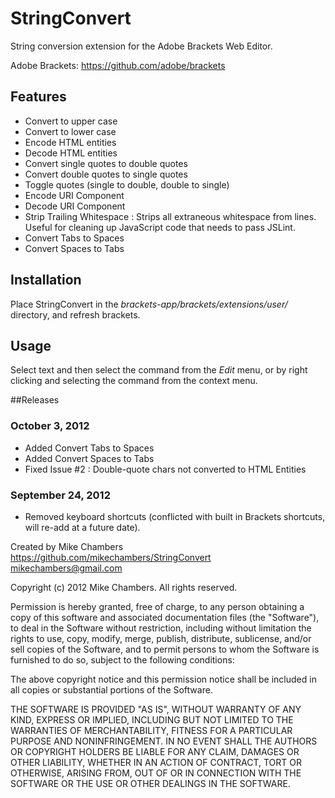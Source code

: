 StringConvert
=============

String conversion extension for the Adobe Brackets Web Editor.

Adobe Brackets:
https://github.com/adobe/brackets

## Features
* Convert to upper case
* Convert to lower case
* Encode HTML entities
* Decode HTML entities
* Convert single quotes to double quotes
* Convert double quotes to single quotes
* Toggle quotes (single to double, double to single)
* Encode URI Component
* Decode URI Component
* Strip Trailing Whitespace : Strips all extraneous whitespace from lines. Useful for cleaning up JavaScript code that needs to pass JSLint.
* Convert Tabs to Spaces
* Convert Spaces to Tabs

## Installation

Place StringConvert in the _brackets-app/brackets/extensions/user/_ directory, and refresh brackets.

## Usage

Select text and then select the command from the _Edit_ menu, or by right clicking and selecting the command from the context menu.

##Releases

### October 3, 2012
 * Added Convert Tabs to Spaces
 * Added Convert Spaces to Tabs
 * Fixed Issue #2 : Double-quote chars not converted to HTML Entities

### September 24, 2012

 * Removed keyboard shortcuts (conflicted with built in Brackets shortcuts, will re-add at a future date).

Created by Mike Chambers  
https://github.com/mikechambers/StringConvert  
mikechambers@gmail.com  


Copyright (c) 2012 Mike Chambers. All rights reserved.

Permission is hereby granted, free of charge, to any person obtaining a
copy of this software and associated documentation files (the "Software"), 
to deal in the Software without restriction, including without limitation 
the rights to use, copy, modify, merge, publish, distribute, sublicense, 
and/or sell copies of the Software, and to permit persons to whom the 
Software is furnished to do so, subject to the following conditions:

The above copyright notice and this permission notice shall be included in
all copies or substantial portions of the Software.
  
THE SOFTWARE IS PROVIDED "AS IS", WITHOUT WARRANTY OF ANY KIND, EXPRESS OR
IMPLIED, INCLUDING BUT NOT LIMITED TO THE WARRANTIES OF MERCHANTABILITY, 
FITNESS FOR A PARTICULAR PURPOSE AND NONINFRINGEMENT. IN NO EVENT SHALL THE
AUTHORS OR COPYRIGHT HOLDERS BE LIABLE FOR ANY CLAIM, DAMAGES OR OTHER 
LIABILITY, WHETHER IN AN ACTION OF CONTRACT, TORT OR OTHERWISE, ARISING 
FROM, OUT OF OR IN CONNECTION WITH THE SOFTWARE OR THE USE OR OTHER 
DEALINGS IN THE SOFTWARE.